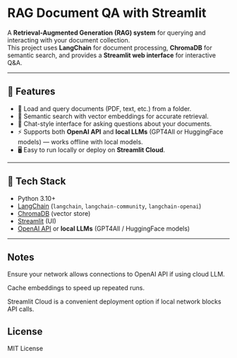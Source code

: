 # RAG Document QA with Streamlit

A **Retrieval-Augmented Generation (RAG) system** for querying and interacting with your document collection.  
This project uses **LangChain** for document processing, **ChromaDB** for semantic search, and provides a **Streamlit web interface** for interactive Q&A.

---

## 🚀 Features

- 📂 Load and query documents (PDF, text, etc.) from a folder.  
- 🔎 Semantic search with vector embeddings for accurate retrieval.  
- 💬 Chat-style interface for asking questions about your documents.  
- ⚡ Supports both **OpenAI API** and **local LLMs** (GPT4All or HuggingFace models) — works offline with local models.  
- 🖥 Easy to run locally or deploy on **Streamlit Cloud**.

---

## 🧰 Tech Stack

- Python 3.10+  
- [LangChain](https://www.langchain.com/) (`langchain`, `langchain-community`, `langchain-openai`)  
- [ChromaDB](https://www.trychroma.com/) (vector store)  
- [Streamlit](https://streamlit.io/) (UI)  
- [OpenAI API](https://platform.openai.com/) or **local LLMs** (GPT4All / HuggingFace models)  

---

## Notes
Ensure your network allows connections to OpenAI API if using cloud LLM.

Cache embeddings to speed up repeated runs.

Streamlit Cloud is a convenient deployment option if local network blocks API calls.

## License
MIT License


